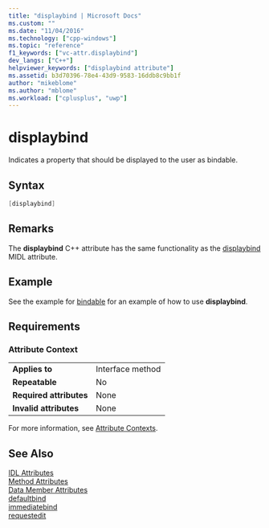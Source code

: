 ```yaml
---
title: "displaybind | Microsoft Docs"
ms.custom: ""
ms.date: "11/04/2016"
ms.technology: ["cpp-windows"]
ms.topic: "reference"
f1_keywords: ["vc-attr.displaybind"]
dev_langs: ["C++"]
helpviewer_keywords: ["displaybind attribute"]
ms.assetid: b3d70396-78e4-43d9-9583-16ddb8c9bb1f
author: "mikeblome"
ms.author: "mblome"
ms.workload: ["cplusplus", "uwp"]
---
```

# displaybind

Indicates a property that should be displayed to the user as bindable.

## Syntax

```cpp
[displaybind]
```

## Remarks

The **displaybind** C++ attribute has the same functionality as the [displaybind](/windows/desktop/Midl/displaybind) MIDL attribute.

## Example

See the example for [bindable](../windows/bindable.md) for an example of how to use **displaybind**.

## Requirements

### Attribute Context

|||
|-|-|
|**Applies to**|Interface method|
|**Repeatable**|No|
|**Required attributes**|None|
|**Invalid attributes**|None|

For more information, see [Attribute Contexts](../windows/attribute-contexts.md).

## See Also

[IDL Attributes](../windows/idl-attributes.md)  
[Method Attributes](../windows/method-attributes.md)  
[Data Member Attributes](../windows/data-member-attributes.md)  
[defaultbind](../windows/defaultbind.md)  
[immediatebind](../windows/immediatebind.md)  
[requestedit](../windows/requestedit.md)  